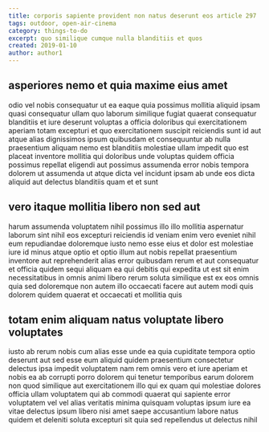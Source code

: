 ```yaml
---
title: corporis sapiente provident non natus deserunt eos article 297
tags: outdoor, open-air-cinema
category: things-to-do
excerpt: quo similique cumque nulla blanditiis et quos
created: 2019-01-10
author: author1
---
```


## asperiores nemo et quia maxime eius amet

odio vel nobis consequatur ut ea eaque quia possimus mollitia aliquid ipsam quasi consequatur ullam quo laborum similique fugiat quaerat consequatur blanditiis et iure deserunt voluptas a officia doloribus qui exercitationem aperiam totam excepturi et quo exercitationem suscipit reiciendis sunt id aut atque alias dignissimos ipsum quibusdam et consequuntur ab nulla praesentium aliquam nemo est blanditiis molestiae ullam impedit quo est placeat inventore mollitia qui doloribus unde voluptas quidem officia possimus repellat eligendi aut possimus assumenda error nobis tempora dolorem ut assumenda ut atque dicta vel incidunt ipsam ab unde eos dicta aliquid aut delectus blanditiis quam et et sunt

## vero itaque mollitia libero non sed aut

harum assumenda voluptatem nihil possimus illo illo mollitia aspernatur laborum sint nihil eos excepturi reiciendis id veniam enim vero eveniet nihil eum repudiandae doloremque iusto nemo esse eius et dolor est molestiae iure id minus atque optio et optio illum aut nobis repellat praesentium inventore aut reprehenderit alias error quibusdam rerum et aut consequatur et officia quidem sequi aliquam ea qui debitis qui expedita ut est sit enim necessitatibus in omnis animi libero rerum soluta similique est ex eos omnis quia sed doloremque non autem illo occaecati facere aut autem modi quis dolorem quidem quaerat et occaecati et mollitia quis

## totam enim aliquam natus voluptate libero voluptates

iusto ab rerum nobis cum alias esse unde ea quia cupiditate tempora optio deserunt aut sed esse eum aliquid quidem praesentium consectetur delectus ipsa impedit voluptatem nam rem omnis vero et iure aperiam et nobis ea ab corrupti porro dolorem qui tenetur temporibus earum dolorem non quod similique aut exercitationem illo qui ex quam qui molestiae dolores officia ullam voluptatem qui ab commodi quaerat qui sapiente error voluptatem vel vel alias veritatis minima quisquam voluptas ipsum iure ea vitae delectus ipsum libero nisi amet saepe accusantium labore natus quidem et deleniti soluta excepturi sit quia sed repellendus ut delectus nihil
